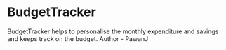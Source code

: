 # BudgetTracker
BudgetTracker helps to personalise the monthly expenditure and savings and keeps track on the budget.
Author - PawanJ

